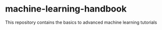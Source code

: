 # machine-learning-handbook
This repository contains the basics to advanced machine learning tutorials
